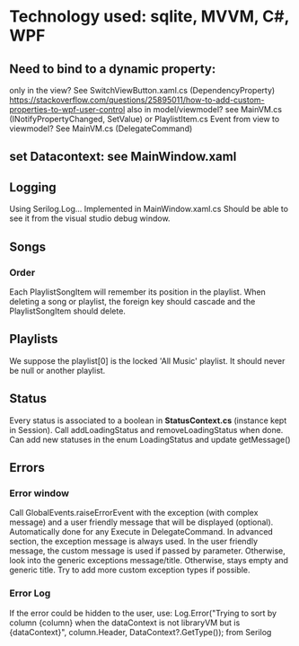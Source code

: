 ﻿# Technology used: sqlite, MVVM, C#, WPF

## Need to bind to a dynamic property:
only in the view? See SwitchViewButton.xaml.cs (DependencyProperty)
	https://stackoverflow.com/questions/25895011/how-to-add-custom-properties-to-wpf-user-control
also in model/viewmodel? see MainVM.cs (INotifyPropertyChanged, SetValue) or PlaylistItem.cs
Event from view to viewmodel? See MainVM.cs (DelegateCommand)

## set Datacontext: see MainWindow.xaml

## Logging
Using Serilog.Log... Implemented in MainWindow.xaml.cs
Should be able to see it from the visual studio debug window.

## Songs
### Order
Each PlaylistSongItem will remember its position in the playlist.
When deleting a song or playlist, the foreign key should cascade and the PlaylistSongItem should delete.

## Playlists
We suppose the playlist[0] is the locked 'All Music' playlist. It should never be null or another playlist.

## Status
Every status is associated to a boolean in **StatusContext.cs** (instance kept in Session).
Call addLoadingStatus and removeLoadingStatus when done.
Can add new statuses in the enum LoadingStatus and update getMessage()

## Errors
### Error window
Call GlobalEvents.raiseErrorEvent with the exception (with complex message) and a user friendly message that will be displayed (optional).
Automatically done for any Execute in DelegateCommand.
In advanced section, the exception message is always used. In the user friendly message, the custom message is used if passed by parameter.
Otherwise, look into the generic exceptions message/title. Otherwise, stays empty and generic title. Try to add more custom exception types if possible.
### Error Log
If the error could be hidden to the user, use: Log.Error("Trying to sort by column {column} when the dataContext is not libraryVM but is {dataContext}", column.Header, DataContext?.GetType());
from Serilog